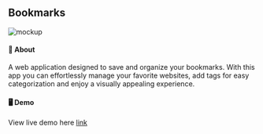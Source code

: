 ## Bookmarks
![mockup](https://github.com/br4adam/bookmarks/assets/104263751/a16dc8f2-e283-4cd0-9c9a-dcfe88f67192)

#### 🔖 About
A web application designed to save and organize your bookmarks. With this app you can effortlessly manage your favorite websites, add tags for easy categorization and enjoy a visually appealing experience.
#### 🖥 Demo
View live demo here [link](https://bookmarksx.netlify.app/)
